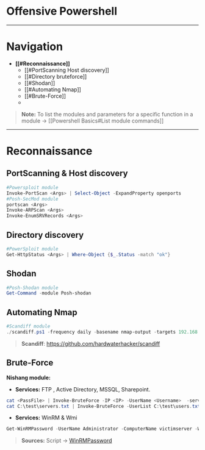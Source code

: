 # Offensive Powershell
---
# Navigation
- **[[#Reconnaissance]]**
	- [[#PortScanning Host discovery]]
	- [[#Directory bruteforce]]
	- [[#Shodan]]
	- [[#Automating Nmap]]
	- [[#Brute-Force]]
	- 

> **Note:**
>  To list the modules and parameters for a specific function in a module -> [[Powershell Basics#List module commands]]
---
# Reconnaissance
## PortScanning & Host discovery
```Powershell
#Powersploit module
Invoke-PortScan <Args> | Select-Object -ExpandProperty openports
#Posh-SecMod module
portscan <Args>
Invoke-ARPScan <Args>
Invoke-EnumSRVRecords <Args>
```
## Directory discovery
```powershell
#PowerSploit module
Get-HttpStatus <Args> | Where-Object {$_.Status -match "ok"}
```
## Shodan
```powershell
#Posh-Shodan module
Get-Command -module Posh-shodan
```
## Automating Nmap
```powershell
#Scandiff module
./scandiff.ps1 -frequency daily -basename nmap-output -targets 192.168.1.10-25,scanme.nmap.org
```
> **Scandiff**: https://github.com/hardwaterhacker/scandiff
## Brute-Force
**Nishang module:**
-  **Services:** FTP , Active Directory, MSSQL, Sharepoint.
```powershell
cat <PassFile> | Invoke-BruteForce -IP <IP> -UserName <Username>  -service ActiveDirectory
cat C:\test\servers.txt | Invoke-BruteForce -UserList C:\test\users.txt -PasswordList C:\test\wordlist.txt -Service SQL -Verbose
```
- **Services:** WinRM & Wmi
```powershell
Get-WinRMPassword -UserName Administrator -ComputerName victimserver -WordList c:\mywordlist.txt
```
>**Sources:**
> Script -> [WinRMPassword](https://poshsecurity.com/blog/2014/3/20/powershell-winrm-get-winrmpassword.html)
> 
